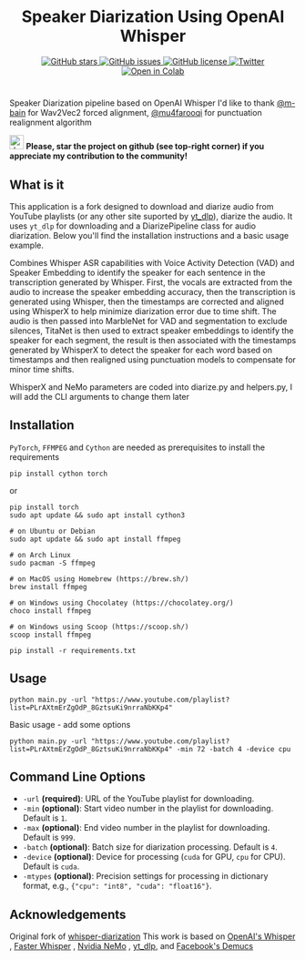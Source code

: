<h1 align="center">Speaker Diarization Using OpenAI Whisper</h1>
<p align="center">
  <a href="https://github.com/MahmoudAshraf97/whisper-diarization/stargazers">
    <img src="https://img.shields.io/github/stars/MahmoudAshraf97/whisper-diarization.svg?colorA=orange&colorB=orange&logo=github"
         alt="GitHub stars">
  </a>
  <a href="https://github.com/MahmoudAshraf97/whisper-diarization/issues">
        <img src="https://img.shields.io/github/issues/MahmoudAshraf97/whisper-diarization.svg"
             alt="GitHub issues">
  </a>
  <a href="https://github.com/MahmoudAshraf97/whisper-diarization/blob/master/LICENSE">
        <img src="https://img.shields.io/github/license/MahmoudAshraf97/whisper-diarization.svg"
             alt="GitHub license">
  </a>
  <a href="https://twitter.com/intent/tweet?text=&url=https%3A%2F%2Fgithub.com%2FMahmoudAshraf97%2Fwhisper-diarization">
  <img src="https://img.shields.io/twitter/url/https/github.com/MahmoudAshraf97/whisper-diarization.svg?style=social" alt="Twitter">
  </a> 
  </a>
  <a href="https://colab.research.google.com/github/MahmoudAshraf97/whisper-diarization/blob/main/Whisper_Transcription_%2B_NeMo_Diarization.ipynb">
  <img src="https://colab.research.google.com/assets/colab-badge.svg" alt="Open in Colab">
  </a>
 
</p>


# 
Speaker Diarization pipeline based on OpenAI Whisper
I'd like to thank [@m-bain](https://github.com/m-bain) for Wav2Vec2 forced alignment, [@mu4farooqi](https://github.com/mu4farooqi) for punctuation realignment algorithm

<img src="https://github.blog/wp-content/uploads/2020/09/github-stars-logo_Color.png" alt="drawing" width="25"/> **Please, star the project on github (see top-right corner) if you appreciate my contribution to the community!**

## What is it
This application is a fork designed to download and diarize audio from YouTube playlists (or any other site suported by [yt_dlp](https://github.com/yt-dlp/yt-dlp)), diarize the audio. It uses `yt_dlp` for downloading and a DiarizePipeline class for audio diarization. Below you'll find the installation instructions and a basic usage example.

Combines Whisper ASR capabilities with Voice Activity Detection (VAD) and Speaker Embedding to identify the speaker for each sentence in the transcription generated by Whisper. First, the vocals are extracted from the audio to increase the speaker embedding accuracy, then the transcription is generated using Whisper, then the timestamps are corrected and aligned using WhisperX to help minimize diarization error due to time shift. The audio is then passed into MarbleNet for VAD and segmentation to exclude silences, TitaNet is then used to extract speaker embeddings to identify the speaker for each segment, the result is then associated with the timestamps generated by WhisperX to detect the speaker for each word based on timestamps and then realigned using punctuation models to compensate for minor time shifts.


WhisperX and NeMo parameters are coded into diarize.py and helpers.py, I will add the CLI arguments to change them later
## Installation
`PyTorch`, `FFMPEG` and `Cython` are needed as prerequisites to install the requirements
```
pip install cython torch
```
or
```
pip install torch
sudo apt update && sudo apt install cython3
```
```
# on Ubuntu or Debian
sudo apt update && sudo apt install ffmpeg

# on Arch Linux
sudo pacman -S ffmpeg

# on MacOS using Homebrew (https://brew.sh/)
brew install ffmpeg

# on Windows using Chocolatey (https://chocolatey.org/)
choco install ffmpeg

# on Windows using Scoop (https://scoop.sh/)
scoop install ffmpeg
```
```
pip install -r requirements.txt
```
## Usage 

```
python main.py -url "https://www.youtube.com/playlist?list=PLrAXtmErZgOdP_8GztsuKi9nrraNbKKp4"
```
Basic usage - add some options
```
python main.py -url "https://www.youtube.com/playlist?list=PLrAXtmErZgOdP_8GztsuKi9nrraNbKKp4" -min 72 -batch 4 -device cpu
```

## Command Line Options

- `-url` **(required)**: URL of the YouTube playlist for downloading.
- `-min` **(optional)**: Start video number in the playlist for downloading. Default is `1`.
- `-max` **(optional)**: End video number in the playlist for downloading. Default is `999`.
- `-batch` **(optional)**: Batch size for diarization processing. Default is `4`.
- `-device` **(optional)**: Device for processing (`cuda` for GPU, `cpu` for CPU). Default is `cuda`.
- `-mtypes` **(optional)**: Precision settings for processing in dictionary format, e.g., `{"cpu": "int8", "cuda": "float16"}`.


## Acknowledgements
Original fork of [whisper-diarization](https://github.com/MahmoudAshraf97/whisper-diarization)
This work is based on [OpenAI's Whisper](https://github.com/openai/whisper) , [Faster Whisper](https://github.com/guillaumekln/faster-whisper) , [Nvidia NeMo](https://github.com/NVIDIA/NeMo) , [yt_dlp](https://github.com/yt-dlp/yt-dlp), and [Facebook's Demucs](https://github.com/facebookresearch/demucs)
